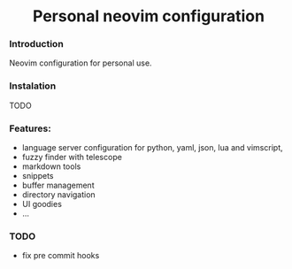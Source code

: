 <h1 align="center"> Personal neovim configuration </h1>

### Introduction
Neovim configuration for personal use.

### Instalation
TODO

### Features:
- language server configuration for python, yaml, json, lua and vimscript,
- fuzzy finder with telescope
- markdown tools
- snippets
- buffer management
- directory navigation
- UI goodies
- ...

### TODO
- fix pre commit hooks
